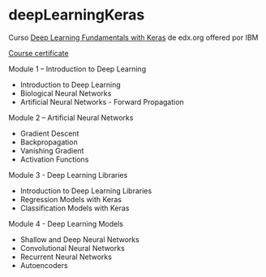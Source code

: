 # deepLearningKeras
Curso [Deep Learning Fundamentals with Keras](https://www.edx.org/es/course/deep-learning-fundamentals-with-keras) de edx.org offered por IBM

[Course certificate](https://courses.edx.org/certificates/4591a981db284176a0b5da386255614d)

Module 1 – Introduction to Deep Learning

- Introduction to Deep Learning
- Biological Neural Networks
- Artificial Neural Networks - Forward Propagation 

Module 2 – Artificial Neural Networks

- Gradient Descent
- Backpropagation
- Vanishing Gradient
- Activation Functions 

Module 3 - Deep Learning Libraries

- Introduction to Deep Learning Libraries
- Regression Models with Keras
- Classification Models with Keras 

Module 4 - Deep Learning Models

- Shallow and Deep Neural Networks
- Convolutional Neural Networks
- Recurrent Neural Networks
- Autoencoders
